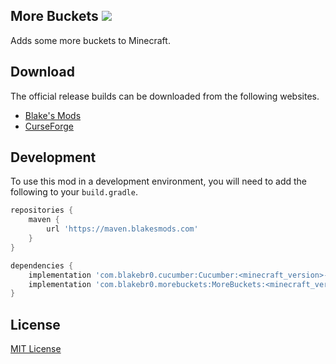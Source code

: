 ## More Buckets [![](http://cf.way2muchnoise.eu/full_298760_downloads.svg)](https://minecraft.curseforge.com/projects/more-buckets) 

Adds some more buckets to Minecraft.

## Download

The official release builds can be downloaded from the following websites.

- [Blake's Mods](https://blakesmods.com/more-buckets/download)
- [CurseForge](https://www.curseforge.com/minecraft/mc-mods/more-buckets)

## Development

To use this mod in a development environment, you will need to add the following to your `build.gradle`.

```groovy
repositories {
    maven {
        url 'https://maven.blakesmods.com'
    }
}

dependencies {
    implementation 'com.blakebr0.cucumber:Cucumber:<minecraft_version>-<mod_version>'
    implementation 'com.blakebr0.morebuckets:MoreBuckets:<minecraft_version>-<mod_version>'
}
```

## License

[MIT License](./LICENSE)
